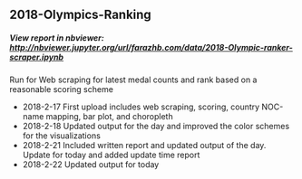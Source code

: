 ## 2018-Olympics-Ranking

##### View report in nbviewer: http://nbviewer.jupyter.org/url/farazhb.com/data/2018-Olympic-ranker-scraper.ipynb

Run for Web scraping for latest medal counts and rank based on a reasonable scoring scheme

- 2018-2-17   First upload includes web scraping, scoring, country NOC-name mapping, bar plot, and choropleth
- 2018-2-18   Updated output for the day and improved the color schemes for the visualizations
- 2018-2-21   Included written report and updated output of the day. Update for today and added update time report
- 2018-2-22   Updated output for today
